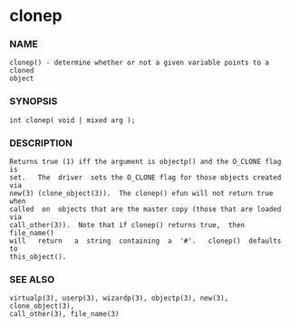 # clonep

### NAME

    clonep() - determine whether or not a given variable points to a cloned
    object

### SYNOPSIS

    int clonep( void | mixed arg );

### DESCRIPTION

    Returns true (1) iff the argument is objectp() and the O_CLONE flag  is
    set.   The  driver  sets the O_CLONE flag for those objects created via
    new(3) (clone_object(3)).  The clonep() efun will not return true  when
    called  on  objects that are the master copy (those that are loaded via
    call_other(3)).  Note that if clonep() returns true,  then  file_name()
    will   return   a  string  containing  a  '#'.   clonep()  defaults  to
    this_object().

### SEE ALSO

    virtualp(3), userp(3), wizardp(3), objectp(3), new(3), clone_object(3),
    call_other(3), file_name(3)


